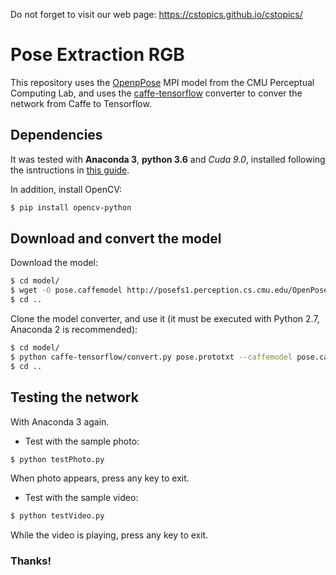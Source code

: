 Do not forget to visit our web page: https://cstopics.github.io/cstopics/

# Pose Extraction RGB

This repository uses the [OpenpPose](https://github.com/CMU-Perceptual-Computing-Lab/openpose) MPI model from the CMU Perceptual Computing Lab, and uses the [caffe-tensorflow](https://github.com/linkfluence/caffe-tensorflow) converter to conver the network from Caffe to Tensorflow.

## Dependencies

It was tested with **Anaconda 3**, **python 3.6** and *Cuda 9.0*, installed following the isntructions in [this guide](https://cstopics.github.io/cstopics/vision/lectures/tensorflow_cuda).

In addition, install OpenCV:

``` bash
$ pip install opencv-python
```

## Download and convert the model

Download the model:

``` bash
$ cd model/
$ wget -O pose.caffemodel http://posefs1.perception.cs.cmu.edu/OpenPose/models/pose/mpi/pose_iter_160000.caffemodel
$ cd ..
```

Clone the model converter, and use it (it must be executed with Python 2.7, Anaconda 2 is recommended):

``` bash
$ cd model/
$ python caffe-tensorflow/convert.py pose.prototxt --caffemodel pose.caffemodel --standalone-output-path pose.pb
$ cd ..
```

## Testing the network

With Anaconda 3 again.

* Test with the sample photo:

``` bash
$ python testPhoto.py
```

When photo appears, press any key to exit.

* Test with the sample video:

``` bash
$ python testVideo.py
```

While the video is playing, press any key to exit.

### Thanks!
